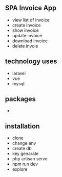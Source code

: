 ## SPA Invoice App
- view list of invoice
- create invoice
- show invoice
- update invoice
- download invoice
- delete invoie

## technology uses
- laravel
- vue
- mysql

## packages
- 

## installation
- clone
- change env
- create db
- key genarate
- php artisan serve
- npm run dev
- explore

